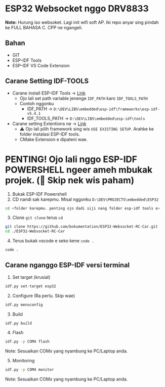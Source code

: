 # ESP32 Websocket nggo DRV8833
**Note:** Hurung iso websoket. Lagi init wifi soft AP. Iki repo anyar sing pindah ke FULL BAHASA C. CPP ne ngangeli.

## Bahan
- GIT
- ESP-IDF Tools
- ESP-IDF VS Code Extension

## Carane Setting IDF-TOOLS
- Carane install ESP-IDF Tools -> [Link](https://docs.espressif.com/projects/esp-idf/en/stable/esp32/get-started/windows-setup.html)
  - Ojo lali set path variable jenenge `IDF_PATH` karo `IDF_TOOLS_PATH` 
  - Contoh nggonku
    - IDF_PATH -> `D:\DEV\LIBS\embedded\esp-idf\frameworks\esp-idf-v5.4.1`
    - IDF_TOOLS_PATH -> `D:\DEV\LIBS\embedded\esp-idf\tools`
- Carane setting Extentions ne -> [Link](https://github.com/espressif/vscode-esp-idf-extension)
  - ⚠️ Ojo lali pilih framework sing wis `USE EXISTING SETUP`. Arahke ke folder instalasi ESP-IDF tools. 
  - CMake Extension e dipateni wae.

# PENTING! Ojo lali nggo ESP-IDF POWERSHELL ngeer ameh mbukak projek. (📌 Skip nek wis paham)
1. Bukak ESP-IDF Powershell
2. CD nandi sak karepmu. Misal nggonku `D:\DEV\PROJECTS\embedded\ESP32`
```bash
cd <folder karepmu. penting ojo dadi siji nang folder esp-idf tools e>
```
3. Clone `git clone` terus `cd`
```bash
git clone https://github.com/bokumentation/ESP32-Websocket-RC-Car.git
cd ./ESP32-Websocket-RC-Car
```
4. Terus bukak vscode e seko kene `code .`
```bash
code . 
```
## Carane nganggo ESP-IDF versi terminal
1. Set target (krusial)
  ```bash
  idf.py set-target esp32
  ```

2. Configure (Ra perlu. Skip wae)
  ```bash
  idf.py menuconfig
  ```

3. Build 
  ```bash
  idf.py build
  ```
  
4. Flash
  ```bash
  idf.py -p COM4 flash
  ```
  Note: Sesuaikan COMx yang nyambung ke PC/Laptop anda.

5. Monitoring
  ```bash
  idf.py -p COM4 monitor
  ```
  Note: Sesuaikan COMx yang nyambung ke PC/Laptop anda.